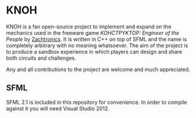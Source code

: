 KNOH
====

KNOH is a fan open-source project to implement and expand on the mechanics used in the freeware game *KOHCTPYKTOP: Engineer of the People* by [Zachtronics](http://www.zachtronics.com/play-kohctpyktop/).
It is written in C++ on top of SFML and the name is completely arbitrary with no meaning whatsoever.
The aim of the project is to produce a sandbox experience in which players can design and share both circuits and challenges.

Any and all contributions to the project are welcome and much appreciated.

SFML
----

SFML 2.1 is included in this repository for convenience. In order to compile against it you will need Visual Studio 2012.
